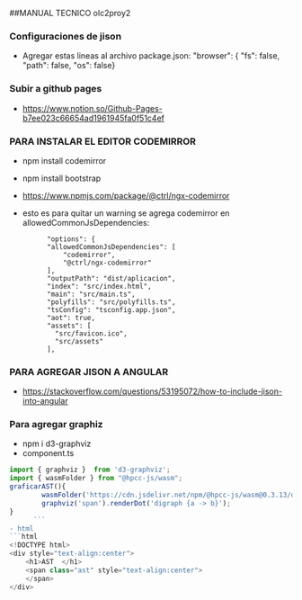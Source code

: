 ##MANUAL TECNICO olc2proy2
### Configuraciones de jison
-  Agregar estas lineas al archivo package.json:
"browser": { "fs": false, "path": false, "os": false}

### Subir a github pages
- https://www.notion.so/Github-Pages-b7ee023c66654ad1961945fa0f51c4ef

### PARA INSTALAR EL EDITOR CODEMIRROR
- npm install codemirror
- npm install bootstrap
- https://www.npmjs.com/package/@ctrl/ngx-codemirror
- esto es para quitar un warning se agrega codemirror en allowedCommonJsDependencies:

			"options": {
            "allowedCommonJsDependencies": [
                "codemirror",
                "@ctrl/ngx-codemirror"
            ],
            "outputPath": "dist/aplicacion",
            "index": "src/index.html",
            "main": "src/main.ts",
            "polyfills": "src/polyfills.ts",
            "tsConfig": "tsconfig.app.json",
            "aot": true,
            "assets": [
              "src/favicon.ico",
              "src/assets"
            ],  

### PARA AGREGAR JISON A ANGULAR
- https://stackoverflow.com/questions/53195072/how-to-include-jison-into-angular

### Para agregar graphiz
- npm i d3-graphviz
- component.ts
```javascript
import { graphviz }  from 'd3-graphviz';
import { wasmFolder } from "@hpcc-js/wasm";
graficarAST(){
		wasmFolder('https://cdn.jsdelivr.net/npm/@hpcc-js/wasm@0.3.13/dist');
		graphviz('span').renderDot('digraph {a -> b}');
}
	  ```
- html
```html
<!DOCTYPE html>
<div style="text-align:center">
	<h1>AST  </h1>
	<span class="ast" style="text-align:center">
	</span>
</div>
```


